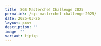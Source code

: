 ```yaml
---
title: SGS Masterchef Challenge 2025
permalink: /sgs-masterchef-challenge-2025/
date: 2025-03-26
layout: post
description: ""
image: ""
variant: tiptap
---
```

